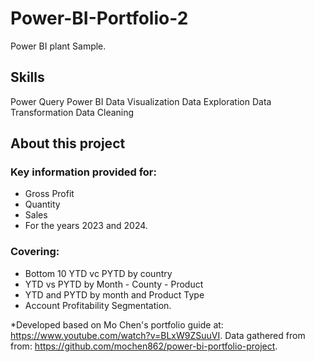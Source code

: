 # Power-BI-Portfolio-2
Power BI plant Sample.

## Skills

Power Query Power BI Data Visualization Data Exploration Data Transformation Data Cleaning

## About this project

### Key information provided for:

- Gross Profit
- Quantity
- Sales
- For the years 2023 and 2024.

### Covering: 

- Bottom 10 YTD vc PYTD by country
- YTD vs PYTD by Month - County - Product
- YTD and PYTD by month and Product Type
- Account Profitability Segmentation.
 

*Developed based on Mo Chen's portfolio guide at: https://www.youtube.com/watch?v=BLxW9ZSuuVI. Data gathered from from: https://github.com/mochen862/power-bi-portfolio-project.
